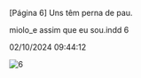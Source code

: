 [Página 6]
Uns
têm perna
de pau.

miolo_e assim que eu sou.indd 6

02/10/2024 09:44:12

![6](./img/page_6-01.jpg)
